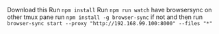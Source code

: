 Download this
Run `npm install`
Run `npm run watch`
have browsersync on other tmux pane
run `npm install -g browser-sync` if not
and then run `browser-sync start --proxy "http://192.168.99.100:8000" --files "*"`
